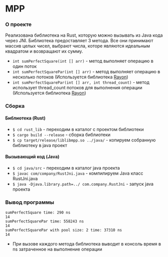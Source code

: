 # MPP
### О проекте
Реализована библиотека на Rust, которую можно вызывать из Java кода через JNI. Библиотека предоставляет 3 метода. Все они принимают массив целых чисел, выбрают числа, которе являются идеальным квадратом и возвращают их сумму.
- `int sumPerfectSquare(int [] arr)` - метод выполняет операцию в один поток
- `int sumPerfectSquarePar(int [] arr)` - метод выполняет операцию в несколько потоков (Используется библиотека [Rayon](https://github.com/rayon-rs/rayon))
- `int sumPerfectSquarePar(int [] arr, int thread_count)` - метод использует thread_count потоков для выполнения операции (Используется библиотека [Rayon](https://github.com/rayon-rs/rayon))

### Сборка
#### Библиотека (Rust)
- `$ cd rust_lib` - переходим в каталог с проектом библиотеки
- `$ cargo build --release` - сборка библиотеки
- `$ cp target/release/liblibmpp.so ../java/` - копируем собранную библиотеку в java проект
#### Вызывающий код (Java)
- `$ cd java/src` - переходим в каталог java проекта
- `$ javac com/company/RustJni.java` - компилируем Java класс RustJni.java
- `$ java -Djava.library.path=../ com.company.RustJni` - запуск java проекта
### Вывод программы
```
sumPerfectSquare time: 290 ns
14
sumPerfectSquarePar time: 558243 ns
14
sumPerfectSquarePar with pool size: 2 time: 37310 ns
14
```
- При вызове каждого метода библиотека выводит в консоль время в ns затраченное на выполнение операции
